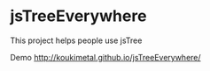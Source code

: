 # jsTreeEverywhere
This project helps people use jsTree

Demo http://koukimetal.github.io/jsTreeEverywhere/
